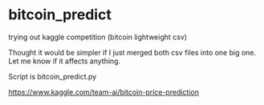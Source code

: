 # bitcoin_predict
trying out kaggle competition (bitcoin lightweight csv)

Thought it would be simpler if I just merged both csv files into one big one. Let me know if it affects anything. 

Script is bitcoin_predict.py

https://www.kaggle.com/team-ai/bitcoin-price-prediction
